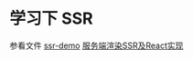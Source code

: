 # 学习下 SSR
参看文件
[ssr-demo](https://github.com/vciscoding/ssr-demo)
[服务端渲染SSR及React实现](https://www.jianshu.com/p/d78cbfd1f49b)